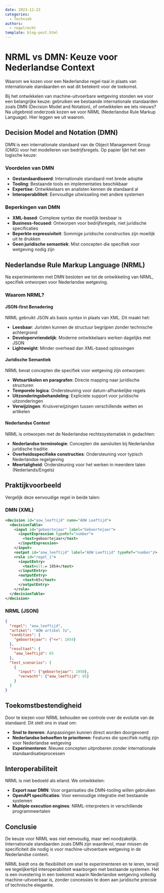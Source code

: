 ```yaml
---
date: 2023-12-22
categories:
  - Techniek
authors:
  - regelrecht
template: blog-post.html
---
```


# NRML vs DMN: Keuze voor Nederlandse Context

Waarom we kozen voor een Nederlandse regel-taal in plaats van internationale standaarden en wat dit betekent voor de toekomst.

<!-- more -->

Bij het ontwikkelen van machine-uitvoerbare wetgeving stonden we voor een belangrijke keuze: gebruiken we bestaande internationale standaarden zoals DMN (Decision Model and Notation), of ontwikkelen we iets nieuws? Na uitgebreid onderzoek kozen we voor NRML (Nederlandse Rule Markup Language). Hier leggen we uit waarom.

## Decision Model and Notation (DMN)

DMN is een internationale standaard van de Object Management Group (OMG) voor het modelleren van bedrijfsregels. Op papier lijkt het een logische keuze:

### Voordelen van DMN
- **Gestandaardiseerd**: Internationale standaard met brede adoptie
- **Tooling**: Bestaande tools en implementaties beschikbaar  
- **Expertise**: Ontwikkelaars en analisten kennen de standaard al
- **Interoperabiliteit**: Eenvoudige uitwisseling met andere systemen

### Beperkingen van DMN
- **XML-based**: Complexe syntax die moeilijk leesbaar is
- **Business-focused**: Ontworpen voor bedrijfsregels, niet juridische specificaties
- **Beperkte expressiviteit**: Sommige juridische constructies zijn moeilijk uit te drukken
- **Geen juridische semantiek**: Mist concepten die specifiek voor wetgeving nodig zijn

## Nederlandse Rule Markup Language (NRML)

Na experimenteren met DMN besloten we tot de ontwikkeling van NRML, specifiek ontworpen voor Nederlandse wetgeving.

### Waarom NRML?

#### JSON-first Benadering
NRML gebruikt JSON als basis syntax in plaats van XML. Dit maakt het:
- **Leesbaar**: Juristen kunnen de structuur begrijpen zonder technische achtergrond
- **Developervriendelijk**: Moderne ontwikkelaars werken dagelijks met JSON
- **Lightweight**: Minder overhead dan XML-based oplossingen

#### Juridische Semantiek
NRML bevat concepten die specifiek voor wetgeving zijn ontworpen:
- **Wetsartikelen en paragrafen**: Directe mapping naar juridische structuren
- **Temporele logica**: Ondersteuning voor datum-afhankelijke regels
- **Uitzonderingsbehandeling**: Expliciete support voor juridische uitzonderingen
- **Verwijzingen**: Kruisverwijzingen tussen verschillende wetten en artikelen

#### Nederlandse Context
NRML is ontworpen met de Nederlandse rechtssystematiek in gedachten:
- **Nederlandse terminologie**: Concepten die aansluiten bij Nederlandse juridische traditie
- **Overheidsspecifieke constructies**: Ondersteuning voor typisch Nederlandse regelgeving
- **Meertaligheid**: Ondersteuning voor het werken in meerdere talen (Nederlands/Engels)

## Praktijkvoorbeeld

Vergelijk deze eenvoudige regel in beide talen:

### DMN (XML)
```xml
<decision id="aow_leeftijd" name="AOW Leeftijd">
  <decisionTable>
    <input id="geboortejaar" label="Geboortejaar">
      <inputExpression typeRef="number">
        <text>geboortejaar</text>
      </inputExpression>
    </input>
    <output id="aow_leeftijd" label="AOW Leeftijd" typeRef="number"/>
    <rule id="regel_1">
      <inputEntry>
        <text>&lt;= 1954</text>
      </inputEntry>
      <outputEntry>
        <text>65</text>
      </outputEntry>
    </rule>
  </decisionTable>
</decision>
```

### NRML (JSON)
```json
{
  "regel": "aow_leeftijd",
  "artikel": "AOW artikel 7a",
  "condities": {
    "geboortejaar": {"<=": 1954}
  },
  "resultaat": {
    "aow_leeftijd": 65
  },
  "test_scenarios": [
    {
      "input": {"geboortejaar": 1950},
      "verwacht": {"aow_leeftijd": 65}
    }
  ]
}
```

## Toekomstbestendigheid

Door te kiezen voor NRML behouden we controle over de evolutie van de standaard. Dit stelt ons in staat om:

- **Snel te itereren**: Aanpassingen kunnen direct worden doorgevoerd
- **Nederlandse behoeften te prioriteren**: Features die specifiek nuttig zijn voor Nederlandse wetgeving
- **Experimenteren**: Nieuwe concepten uitproberen zonder internationale standaardisatieprocessen

## Interoperabiliteit

NRML is niet bedoeld als eiland. We ontwikkelen:
- **Export naar DMN**: Voor organisaties die DMN-tooling willen gebruiken
- **OpenAPI specificaties**: Voor eenvoudige integratie met bestaande systemen
- **Multiple execution engines**: NRML-interpreters in verschillende programmeertalen

## Conclusie

De keuze voor NRML was niet eenvoudig, maar wel noodzakelijk. Internationale standaarden zoals DMN zijn waardevol, maar missen de specificiteit die nodig is voor machine-uitvoerbare wetgeving in de Nederlandse context.

NRML biedt ons de flexibiliteit om snel te experimenteren en te leren, terwijl we tegelijkertijd interoperabiliteit waarborgen met bestaande systemen. Het is een investering in een toekomst waarin Nederlandse wetgeving volledig machine-uitvoerbaar is, zonder concessies te doen aan juridische precisie of technische elegantie.